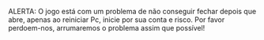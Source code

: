 ALERTA: O jogo está com um problema de não conseguir fechar depois que abre, apenas ao reiniciar Pc, inicie por sua conta e risco.
Por favor perdoem-nos, arrumaremos o problema assim que possível!
